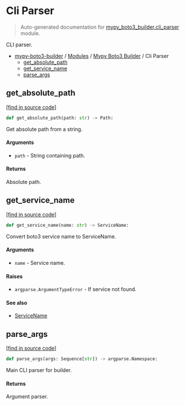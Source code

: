 # Cli Parser

> Auto-generated documentation for [mypy_boto3_builder.cli_parser](https://github.com/vemel/mypy_boto3_builder/blob/master/mypy_boto3_builder/cli_parser.py) module.

CLI parser.

- [mypy-boto3-builder](../README.md#mypy_boto3_builder) / [Modules](../MODULES.md#mypy-boto3-builder-modules) / [Mypy Boto3 Builder](index.md#mypy-boto3-builder) / Cli Parser
    - [get_absolute_path](#get_absolute_path)
    - [get_service_name](#get_service_name)
    - [parse_args](#parse_args)

## get_absolute_path

[[find in source code]](https://github.com/vemel/mypy_boto3_builder/blob/master/mypy_boto3_builder/cli_parser.py#L11)

```python
def get_absolute_path(path: str) -> Path:
```

Get absolute path from a string.

#### Arguments

- `path` - String containing path.

#### Returns

Absolute path.

## get_service_name

[[find in source code]](https://github.com/vemel/mypy_boto3_builder/blob/master/mypy_boto3_builder/cli_parser.py#L24)

```python
def get_service_name(name: str) -> ServiceName:
```

Convert boto3 service name to ServiceName.

#### Arguments

- `name` - Service name.

#### Raises

- `argparse.ArgumentTypeError` - If service not found.

#### See also

- [ServiceName](service_name.md#servicename)

## parse_args

[[find in source code]](https://github.com/vemel/mypy_boto3_builder/blob/master/mypy_boto3_builder/cli_parser.py#L42)

```python
def parse_args(args: Sequence[str]) -> argparse.Namespace:
```

Main CLI parser for builder.

#### Returns

Argument parser.
